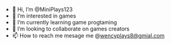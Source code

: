 - 👋 Hi, I’m @MiniPlays123
- 👀 I’m interested in games
- 🌱 I’m currently learning game progtaming
- 💞️ I’m looking to collaborate on games creators
- 📫 How to reach me mesage me @wencyplays8@gmial.com

<!---
MiniPlays123/MiniPlays123 is a ✨ special ✨ repository because its `README.md` (this file) appears on your GitHub profile.
You can click the Preview link to take a look at your changes.
--->
